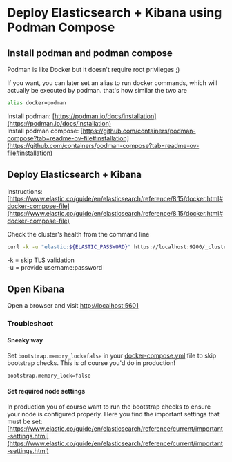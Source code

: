 # Deploy Elasticsearch + Kibana using Podman Compose

## Install podman and podman compose

Podman is like Docker but it doesn't require root privileges ;)<br>

If you want, you can later set an alias to run docker commands, which will actually be executed by podman. that's how similar the two are

```bash
alias docker=podman
```

Install podman: [https://podman.io/docs/installation](https://podman.io/docs/installation)<br>
Install podman compose: [https://github.com/containers/podman-compose?tab=readme-ov-file#installation](https://github.com/containers/podman-compose?tab=readme-ov-file#installation)

## Deploy Elasticsearch + Kibana

Instructions: [https://www.elastic.co/guide/en/elasticsearch/reference/8.15/docker.html#docker-compose-file](https://www.elastic.co/guide/en/elasticsearch/reference/8.15/docker.html#docker-compose-file)

Check the cluster's health from the command line

```bash
curl -k -u "elastic:${ELASTIC_PASSWORD}" https://localhost:9200/_cluster/health
```

-k = skip TLS validation<br>
-u = provide username:password

## Open Kibana

Open a browser and visit [http://localhost:5601](http://localhost:5601)

### Troubleshoot

#### Sneaky way

Set `bootstrap.memory_lock=false` in your [docker-compose.yml](./docker-compose.yml) file to skip bootstrap checks. This is of course you'd do in production!

```bash
bootstrap.memory_lock=false
```

#### Set required node settings

In production you of course want to run the bootstrap checks to ensure your node is configured properly. Here you find the important settings that must be set:<br>
[https://www.elastic.co/guide/en/elasticsearch/reference/current/important-settings.html](https://www.elastic.co/guide/en/elasticsearch/reference/current/important-settings.html)
